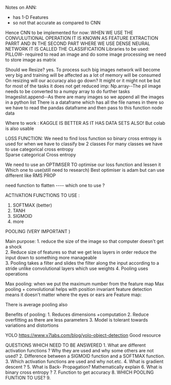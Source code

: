 Notes on ANN:
- has 1-D Features 
- so not that accurate as compared to CNN 

Hence CNN to be implemented for now:
	WHEN WE USE THE CONVULUTIONAL OPERATION IT IS KNOWN AS FEATURE EXTRACTION PARRT AND IN THE SECOND PART WHERE WE USE DENSE NEURAL NETWORK IT IS CALLED THE CLASSIFICATION
Libraries to be used:
PILLOW- required to read an image and do some image processing
we need to store image as matrix 


Should we Resize?
yes. 
To process such big images network will become very big and training will be affected as a lot of memory will be consumed 
On resizing will our accuracy also go down? It might or it might not be but for most of the tasks it does not get reduced 
imp: 
Np.array--The pil image needs to be converted to a numpy array to do further tasks
Imageslist.append--As there are many images so we append all the images in a python list 
There is a dataframe which has all the file names in there so we have to read the pandas dataframe and then pass to this function node data 

Where to work :
KAGGLE IS BETTER AS IT HAS DATA SETS ALSO! But colab is also usable 
	
 LOSS FUNCTION:
We need to find loss function so binary cross entropy is used for when we have to classify bw 2 classes
For many classes we have to use categorical cross entropy  
Sparse categorical Cross entropy 

We need to use an OPTIMISER 
TO optimise our loss function and lessen it 
Which one to use(still need to research)
Best optimiser is adam but can use different like RMS PROP

need function to flatten ---- which one to use ?  

ACTIVATION FUNCTIONS TO USE :
1. SOFTMAX (better)
2. TANH 
3. SIGMOID
4. more


POOLING (VERY IMPORTANT )

Main purpose: 
	1. reduce the size of the image so that computer doesn't get a shock  
	2. Reduce size of features so that we get less layers in order reduce the input down to something more manageable  
	3. Pooling takes a filter and slides the filter along the input according to a stride unlike convolutional layers  which use weights 
	4. Pooling uses operations 


Max pooling: when we put the maximum number from the feature map
Max pooling + convolutional helps with position invariant feature detection means it doesn't matter where the eyes or ears are 
Feature map: 

There is average pooling also 

Benefits of pooling:
	1. Reduces dimensions +computation 
	2. Reduce overfitting as there are less parameters 
	3. Model is tolerant towards variations and distortions 

YOLO 
https://www.v7labs.com/blog/yolo-object-detection Good resource 

QUESTIONS WHICH NEED TO BE ANSWERED
	1. What are different activation functions ? Why they are used and why some others are not used?
	2. Difference between a SIGMOID function and a SOFTMAX function.
	3. Which activation functions are used and why not.etc.
	4. What is gradient descent ?
	5. What is Back- Propagation? Mathematically explain
	6.  What is binary cross entropy ?
	7. Function to get accuracy
  8. WHICH POOLING FUNTION TO USE?
  9. 




